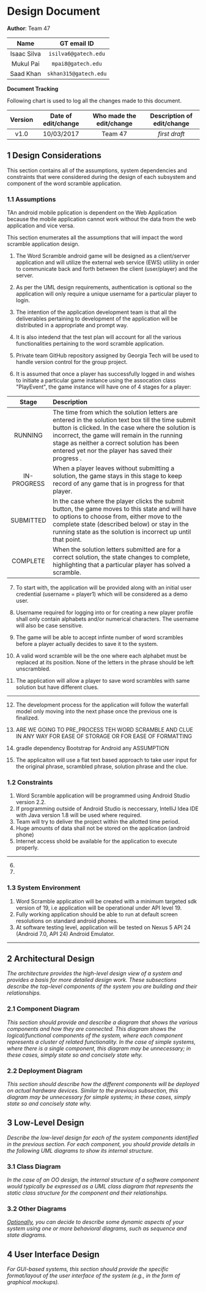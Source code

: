 # Design Document

<!-- *This is the template for your design document. The parts in italics are concise explanations of what should go in the corresponding sections and should not appear in the final document.* -->

**Author**:  Team 47 

| Name | GT email ID |
| :-----: | :-----------------: |
| Isaac Silva | ```isilva6@gatech.edu``` |
| Mukul Pai | ```mpai8@gatech.edu``` |
| Saad Khan | ```skhan315@gatech.edu``` |

**Document Tracking**

Following chart is used to log all the changes made to this document.

| Version | Date of edit/change | Who made the edit/change | Description of edit/change |
| :-----: | :-----------------: | :----------------------: | :------------------------: |
|    v1.0     |    10/03/2017                 |   Team 47                       |           *first draft*                 |


## 1 Design Considerations

<!-- *The subsections below describe the issues that need to be addressed or resolved prior to or while completing the design, as well as issues that may influence the design process.* -->

This section contains all of the assumptions, system dependencies and constraints that were considered during the design of each subsystem and component of the word scramble application.

### 1.1 Assumptions
<!-- *Describe any assumption, background, or dependencies of the software, its use, the operational environment, or significant project issues.* -->

TAn android mobile pplication is dependent on the Web Application because the mobile application cannot work without the data from the web application and vice versa. 

This section enumerates all the assumptions that will impact the word scramble application design.

1. The Word Scramble android game will be designed as a client/server application and will utilize the external web service (EWS) utiliity in order to communicate back and forth between the client (user/player) and the server.

2. As per the UML design requirements, authentication is optional so the application will only require a unique username for a particular player to login.

3. The intention of the application development team is that all the deliverables pertaining to development of the application will be distributed in a appropriate and prompt way.

4. It is also intedend that the test plan will account for all the various functionalities pertaining to the word scramble application.

5. Private team GitHub repository assigned by Georgia Tech will be used to handle version control for the group project.

6. It is assumed that once a player has successfully logged in and wishes to initiate a particular game instance using the assocation class "PlayEvent", the game instance will have one of 4 stages for a player:

| Stage     | Description |
| :-------: | :--------- |
| RUNNING   | The time from which the solution letters are entered in the solution text box till the time submit button is clicked. In the case where the solution is incorrect, the game will remain in the running stage as neither a correct solution has been entered yet nor the player has saved their progress .|
| IN-PROGRESS | When a player leaves without submitting a solution, the game stays in this stage to keep record of any game that is in progress for that player.|
| SUBMITTED | In the case where the player clicks the submit button, the game moves to this state and will have to options to choose from, either move to the complete state (described below) or stay in the running state as the solution is incorrect up until that point.        |                
| COMPLETE  | When the solution letters submitted are for a correct solution, the state changes to complete, highlighting that a particular player has solved a scramble.    |  

7. To start with, the application will be provided along with an initial user credential (username = player1) which will be considered as a demo user. 

8. Username required for logging into or for creating a new player profile shall only contain alphabets and/or numerical characters. The username will also be case sensitive.

9. The game will be able to accept infinte number of word scrambles before a player actually decides to save it to the system.

10. A valid word scramble will be the one where each alphabet must be replaced at its position. None of the letters in the phrase should be left unscrambled.

11. The application will allow a player to save word scrambles with same solution but have different clues.
----------------------------------------------------------------------------------------------------------------------

12. The development process for the application will follow the waterfall model only moving into the next phase once the previous one is finalized.

13. ARE WE GOING TO PRE_PROCESS TEH WORD SCRAMBLE AND CLUE IN ANY WAY FOR EASE OF STORAGE OR FOR EASE OF FORMATTING

14. gradle dependency Bootstrap for Android any ASSUMPTION

15. The applicaiton will use a flat text based approach to take user input for the original phrase, scrambled phrase, solution phrase and the clue.          



### 1.2 Constraints

<!-- *Describe any constraints on the system that have a significant impact on the design of the system.* -->

1. Word Scramble application will be programmed using Android Studio version 2.2.
2. If programming outside of Android Studio is neccessary, IntelliJ Idea IDE with Java version 1.8 will be used where required.
3. Team will try to deliver the project within the allotted time period.
4. Huge amounts of data shall not be stored on the application (android phone)
5. Internet access shold be available for the application to execute properly.
---------------------------------------------------------------------------------------------
6. 
7. 

### 1.3 System Environment

<!-- *Describe the hardware and software that the system must operate in and interact with.* -->

1. Word Scramble application will be created with a minimum targeted sdk version of 19, i.e application will be operational under API level 19.
2. Fully working application should be able to run at default screen resolutions on standard android phones.
3. At software testing level, application will be tested on Nexus 5 API 24 (Android 7.0, API 24) Android Emulator.
----------------------------------------------------------------------------------------------------------------

## 2 Architectural Design

*The architecture provides the high-level design view of a system and provides a basis for more detailed design work. These subsections describe the top-level components of the system you are building and their relationships.*

### 2.1 Component Diagram

*This section should provide and describe a diagram that shows the various components and how they are connected. This diagram shows the logical/functional components of the system, where each component represents a cluster of related functionality. In the case of simple systems, where there is a single component, this diagram may be unnecessary; in these cases, simply state so and concisely state why.*

### 2.2 Deployment Diagram

*This section should describe how the different components will be deployed on actual hardware devices. Similar to the previous subsection, this diagram may be unnecessary for simple systems; in these cases, simply state so and concisely state why.*

## 3 Low-Level Design

*Describe the low-level design for each of the system components identified in the previous section. For each component, you should provide details in the following UML diagrams to show its internal structure.*

### 3.1 Class Diagram

*In the case of an OO design, the internal structure of a software component would typically be expressed as a UML class diagram that represents the static class structure for the component and their relationships.*

### 3.2 Other Diagrams

*<u>Optionally</u>, you can decide to describe some dynamic aspects of your system using one or more behavioral diagrams, such as sequence and state diagrams.*

## 4 User Interface Design
*For GUI-based systems, this section should provide the specific format/layout of the user interface of the system (e.g., in the form of graphical mockups).*


